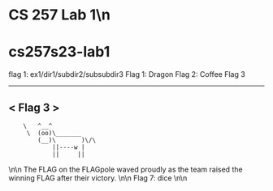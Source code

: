 # CS 257 Lab 1\n
# cs257s23-lab1
flag 1: ex1/dir1/subdir2/subsubdir3
Flag 1: Dragon
Flag 2: Coffee
Flag 3
 ________
< Flag 3 >
 --------
        \   ^__^
         \  (oo)\_______
            (__)\       )\/\
                ||----w |
                ||     ||
\n\n
The FLAG on the FLAGpole waved proudly as the team raised the winning FLAG after their victory.
\n\n
Flag 7:
dice
\n\n
